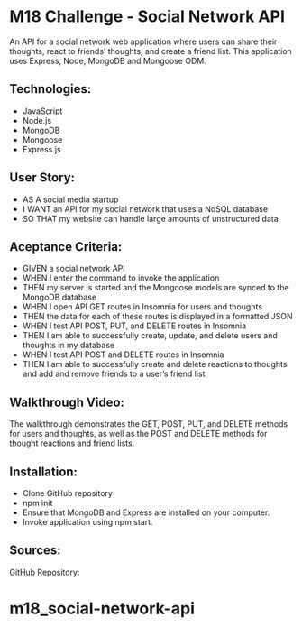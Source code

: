 # M18 Challenge - Social Network API

An API for a social network web application where users can share their thoughts, react to friends’ thoughts, and create a friend list. This application uses Express, Node, MongoDB and Mongoose ODM.

## Technologies:

* JavaScript
* Node.js
* MongoDB
* Mongoose
* Express.js

## User Story:

* AS A social media startup
* I WANT an API for my social network that uses a NoSQL database
* SO THAT my website can handle large amounts of unstructured data

## Aceptance Criteria:

* GIVEN a social network API
* WHEN I enter the command to invoke the application
* THEN my server is started and the Mongoose models are synced to the MongoDB database
* WHEN I open API GET routes in Insomnia for users and thoughts
* THEN the data for each of these routes is displayed in a formatted JSON
* WHEN I test API POST, PUT, and DELETE routes in Insomnia
* THEN I am able to successfully create, update, and delete users and thoughts in my database
* WHEN I test API POST and DELETE routes in Insomnia
* THEN I am able to successfully create and delete reactions to thoughts and add and remove friends to a user’s friend list


## Walkthrough Video:


The walkthrough demonstrates the GET, POST, PUT, and DELETE methods for users and thoughts, as well as the POST and DELETE methods for thought reactions and friend lists.

## Installation:

* Clone GitHub repository
* npm init
* Ensure that MongoDB and Express are installed on your computer. 
* Invoke application using npm start. 

## Sources:

GitHub Repository: 


# m18_social-network-api
